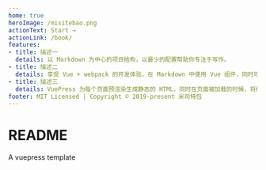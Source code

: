 ```yaml
---
home: true
heroImage: /misitebao.png
actionText: Start →
actionLink: /book/
features:
- title: 描述一
  details: 以 Markdown 为中心的项目结构，以最少的配置帮助你专注于写作。
- title: 描述二
  details: 享受 Vue + webpack 的开发体验，在 Markdown 中使用 Vue 组件，同时可以使用 Vue 来开发自定义主题。
- title: 描述三
  details: VuePress 为每个页面预渲染生成静态的 HTML，同时在页面被加载的时候，将作为 SPA 运行。
footer: MIT Licensed | Copyright © 2019-present 米司特包
---
```

# README
A vuepress template